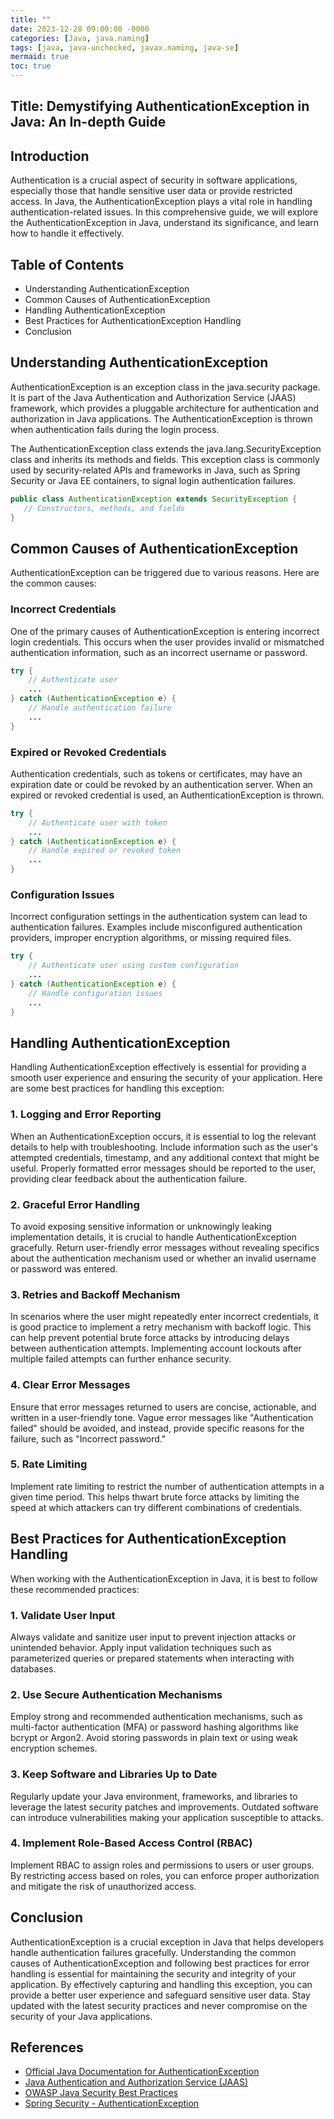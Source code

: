 ```yaml
---
title: ""
date: 2023-12-28 09:00:00 -0000
categories: [Java, java.naming]
tags: [java, java-unchecked, javax.naming, java-se]
mermaid: true
toc: true
---
```


## Title: Demystifying AuthenticationException in Java: An In-depth Guide 

## Introduction
Authentication is a crucial aspect of security in software applications, especially those that handle sensitive user data or provide restricted access. In Java, the AuthenticationException plays a vital role in handling authentication-related issues. In this comprehensive guide, we will explore the AuthenticationException in Java, understand its significance, and learn how to handle it effectively.

## Table of Contents
- Understanding AuthenticationException
- Common Causes of AuthenticationException
- Handling AuthenticationException
- Best Practices for AuthenticationException Handling
- Conclusion

## Understanding AuthenticationException
AuthenticationException is an exception class in the java.security package. It is part of the Java Authentication and Authorization Service (JAAS) framework, which provides a pluggable architecture for authentication and authorization in Java applications. The AuthenticationException is thrown when authentication fails during the login process.

The AuthenticationException class extends the java.lang.SecurityException class and inherits its methods and fields. This exception class is commonly used by security-related APIs and frameworks in Java, such as Spring Security or Java EE containers, to signal login authentication failures.

```java
public class AuthenticationException extends SecurityException {
   // Constructors, methods, and fields
}
```

## Common Causes of AuthenticationException
AuthenticationException can be triggered due to various reasons. Here are the common causes:

### Incorrect Credentials
One of the primary causes of AuthenticationException is entering incorrect login credentials. This occurs when the user provides invalid or mismatched authentication information, such as an incorrect username or password.

```java
try {
    // Authenticate user
    ...
} catch (AuthenticationException e) {
    // Handle authentication failure
    ...
}
```

### Expired or Revoked Credentials
Authentication credentials, such as tokens or certificates, may have an expiration date or could be revoked by an authentication server. When an expired or revoked credential is used, an AuthenticationException is thrown.

```java
try {
    // Authenticate user with token
    ...
} catch (AuthenticationException e) {
    // Handle expired or revoked token
    ...
}
```

### Configuration Issues
Incorrect configuration settings in the authentication system can lead to authentication failures. Examples include misconfigured authentication providers, improper encryption algorithms, or missing required files.

```java
try {
    // Authenticate user using custom configuration
    ...
} catch (AuthenticationException e) {
    // Handle configuration issues
    ...
}
```

## Handling AuthenticationException
Handling AuthenticationException effectively is essential for providing a smooth user experience and ensuring the security of your application. Here are some best practices for handling this exception:

### 1. Logging and Error Reporting
When an AuthenticationException occurs, it is essential to log the relevant details to help with troubleshooting. Include information such as the user's attempted credentials, timestamp, and any additional context that might be useful. Properly formatted error messages should be reported to the user, providing clear feedback about the authentication failure.

### 2. Graceful Error Handling
To avoid exposing sensitive information or unknowingly leaking implementation details, it is crucial to handle AuthenticationException gracefully. Return user-friendly error messages without revealing specifics about the authentication mechanism used or whether an invalid username or password was entered.

### 3. Retries and Backoff Mechanism
In scenarios where the user might repeatedly enter incorrect credentials, it is good practice to implement a retry mechanism with backoff logic. This can help prevent potential brute force attacks by introducing delays between authentication attempts. Implementing account lockouts after multiple failed attempts can further enhance security.

### 4. Clear Error Messages
Ensure that error messages returned to users are concise, actionable, and written in a user-friendly tone. Vague error messages like "Authentication failed" should be avoided, and instead, provide specific reasons for the failure, such as "Incorrect password."

### 5. Rate Limiting
Implement rate limiting to restrict the number of authentication attempts in a given time period. This helps thwart brute force attacks by limiting the speed at which attackers can try different combinations of credentials.

## Best Practices for AuthenticationException Handling
When working with the AuthenticationException in Java, it is best to follow these recommended practices:

### 1. Validate User Input
Always validate and sanitize user input to prevent injection attacks or unintended behavior. Apply input validation techniques such as parameterized queries or prepared statements when interacting with databases.

### 2. Use Secure Authentication Mechanisms
Employ strong and recommended authentication mechanisms, such as multi-factor authentication (MFA) or password hashing algorithms like bcrypt or Argon2. Avoid storing passwords in plain text or using weak encryption schemes.

### 3. Keep Software and Libraries Up to Date
Regularly update your Java environment, frameworks, and libraries to leverage the latest security patches and improvements. Outdated software can introduce vulnerabilities making your application susceptible to attacks.

### 4. Implement Role-Based Access Control (RBAC)
Implement RBAC to assign roles and permissions to users or user groups. By restricting access based on roles, you can enforce proper authorization and mitigate the risk of unauthorized access.

## Conclusion
AuthenticationException is a crucial exception in Java that helps developers handle authentication failures gracefully. Understanding the common causes of AuthenticationException and following best practices for error handling is essential for maintaining the security and integrity of your application. By effectively capturing and handling this exception, you can provide a better user experience and safeguard sensitive user data. Stay updated with the latest security practices and never compromise on the security of your Java applications.

## References
- [Official Java Documentation for AuthenticationException](https://docs.oracle.com/en/java/javase/14/docs/api/java.base/java/security/AuthenticationException.html)
- [Java Authentication and Authorization Service (JAAS)](https://docs.oracle.com/en/java/javase/14/security/java-authentication-and-authorization-service-jaas-what.html)
- [OWASP Java Security Best Practices](https://cheatsheetseries.owasp.org/cheatsheets/Java_Security_Cheat_Sheet.html)
- [Spring Security - AuthenticationException](https://docs.spring.io/spring-security/site/docs/4.2.21.RELEASE/apidocs/org/springframework/security/core/AuthenticationException.html)